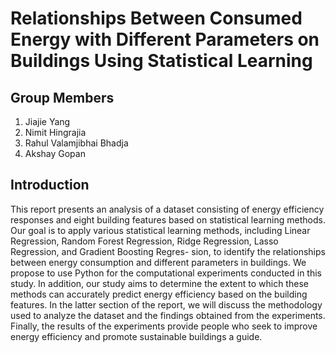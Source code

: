 # Relationships Between Consumed Energy with Different Parameters on Buildings Using Statistical Learning
## Group Members
1. Jiajie Yang
2. Nimit Hingrajia
3. Rahul Valamjibhai Bhadja
4. Akshay Gopan

## Introduction
This report presents an analysis of a dataset consisting of energy efficiency responses and eight building features based on statistical learning methods. Our goal is to apply various statistical learning methods, including Linear Regression, Random Forest Regression, Ridge Regression, Lasso Regression, and Gradient Boosting Regres- sion, to identify the relationships between energy consumption and different parameters in buildings. We propose to use Python for the computational experiments conducted in this study. In addition, our study aims to determine the extent to which these methods can accurately predict energy efficiency based on the building features. In the latter section of the report, we will discuss the methodology used to analyze the dataset and the findings obtained from the experiments. Finally, the results of the experiments provide people who seek to improve energy efficiency and promote sustainable buildings a guide.
